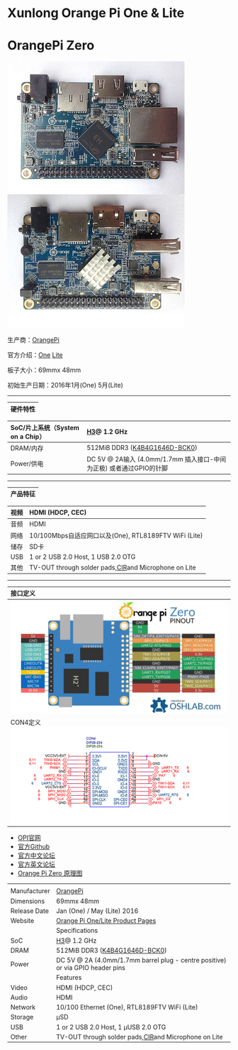 # Xunlong Orange Pi One & Lite

# OrangePi Zero

![](/assets/One&Lite.png)

生产商：[OrangePi](http://www.orangepi.cn)

官方介绍：[One](http://www.orangepi.cn/orangepione/index_cn.html) [Lite](http://www.orangepi.cn/orangepilite/index_cn.html)

板子大小：69mmx 48mm

初始生产日期：2016年1月\(One\) 5月\(Lite\)

---

| 硬件特性 |
| :--- |


| SoC/片上系统（System on a Chip） | [H3](http://linux-sunxi.org/H3)@ 1.2 GHz |
| :--- | :--- |
| DRAM/内存 | 512MiB DDR3 \([K4B4G1646D-BCK0](http://linux-sunxi.org/DDR3#K4B4G1646D-BCK0)\) |
| Power/供电 | DC 5V @ 2A输入 \(4.0mm/1.7mm 插入接口-中间为正极\) 或者通过GPIO的针脚 |

---

| 产品特征 |
| :--- |


| 视频 | HDMI \(HDCP, CEC\) |
| :--- | :--- |
| 音频 | HDMI |
| 网络 | 10/100Mbps自适应网口以及\(One\), RTL8189FTV WiFi \(Lite\) |
| 储存 | SD卡 |
| USB | 1 or 2 USB 2.0 Host, 1 USB 2.0 OTG |
| 其他 | TV-OUT through solder pads,[CIR](http://linux-sunxi.org/CIR)and Microphone on Lite |

---

| 接口定义 |
| :--- |
| ![](/assets/opiz-pins-26-0.jpg) |
| CON4定义![](/assets/opiz-pins-26-1.png) |

* [OPI官网](http://www.orangepi.cn)
* [官方Github](https://github.com/orangepi-xunlong)
* [官方中文论坛](http://www.orangepi.cn/orangepibbscn)
* [官方英文论坛](http://www.orangepi.org/orangepibbsen)
* [Orange Pi Zero 原理图](https://linux-sunxi.org/File:Orange-Pi-Zero-Schanetics-v1_11.pdf)


|  |  |
| :--- | :--- |
|  |  |
| Manufacturer | [OrangePi](http://www.orangepi.org/) |
| Dimensions | 69mmx 48mm |
| Release Date | Jan \(One\) / May \(Lite\) 2016 |
| Website | [Orange Pi One/Lite Product Pages](http://www.orangepi.org/orangepione/) |
|  | Specifications |
| SoC | [H3](http://linux-sunxi.org/H3)@ 1.2 GHz |
| DRAM | 512MiB DDR3 \([K4B4G1646D-BCK0](http://linux-sunxi.org/DDR3#K4B4G1646D-BCK0)\) |
| Power | DC 5V @ 2A \(4.0mm/1.7mm barrel plug - centre positive\) or via GPIO header pins |
|  | Features |
| Video | HDMI \(HDCP, CEC\) |
| Audio | HDMI |
| Network | 10/100 Ethernet \(One\), RTL8189FTV WiFi \(Lite\) |
| Storage | μSD |
| USB | 1 or 2 USB 2.0 Host, 1 μUSB 2.0 OTG |
| Other | TV-OUT through solder pads,[CIR](http://linux-sunxi.org/CIR)and Microphone on Lite |



